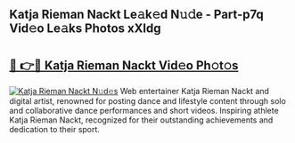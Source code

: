 ## Katja Rieman Nackt Le𝚊k𝚎d N𝚞𝚍e - Part-p7q Vid𝚎o Le𝚊ks Photos xXldg

# <h2><a href="http://fb3calb.evod.top/?m=Katja+Rieman+Nackt">🔗 👉🔴 Katja Rieman Nackt Vid𝚎o Ph𝚘t𝚘s</a></h2>

[![Katja Rieman Nackt N𝚞d𝚎s](https://i.imgur.com/8V9OHl7.gif)](http://fb3calb.evod.top/?m=Katja+Rieman+Nackt)
Web entertainer Katja Rieman Nackt and digital artist, renowned for posting dance and lifestyle content through solo and collaborative dance performances and short videos. Inspiring athlete Katja Rieman Nackt, recognized for their outstanding achievements and dedication to their sport. 
